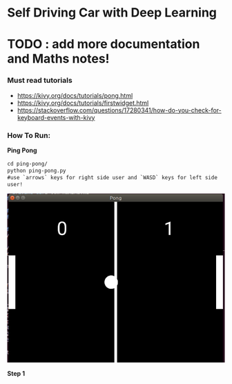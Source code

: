 # Self Driving Car with Deep Learning

# TODO : add more documentation and Maths notes!

### Must read tutorials
- https://kivy.org/docs/tutorials/pong.html
- https://kivy.org/docs/tutorials/firstwidget.html
- https://stackoverflow.com/questions/17280341/how-do-you-check-for-keyboard-events-with-kivy

### How To Run:

**Ping Pong**

```
cd ping-pong/
python ping-pong.py
#use `arrows` keys for right side user and `WASD` keys for left side user!
```

![](ping-pong/ui.png)

**Step 1**

